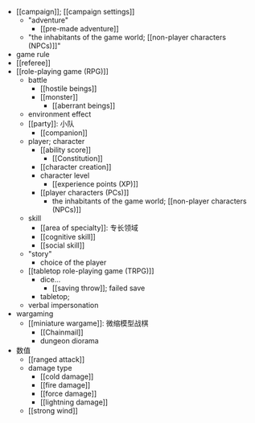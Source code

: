 - [[campaign]]; [[campaign settings]]
    - "adventure"
        - [[pre-made adventure]]
    - "the inhabitants of the game world; [[non-player characters (NPCs)]]"
- game rule
- [[referee]]
- [[role-playing game (RPG)]]
    - battle
        - [[hostile beings]]
        - [[monster]]
            - [[aberrant beings]]
    - environment effect
    - [[party]]: 小队
        - [[companion]]
    - player; character
        - [[ability score]]
            - [[Constitution]]
        - [[character creation]]
        - character level
            - [[experience points (XP)]]
        - [[player characters (PCs)]]
            - the inhabitants of the game world; [[non-player characters (NPCs)]]
    - skill
        - [[area of specialty]]: 专长领域
        - [[cognitive skill]]
        - [[social skill]]
    - "story"
        - choice of the player
    - [[tabletop role-playing game (TRPG)]]
        - dice...
            - [[saving throw]]; failed save
        - tabletop;
    - verbal impersonation
- wargaming
    - [[miniature wargame]]: 微缩模型战棋
        - [[Chainmail]]
        - dungeon diorama
- 数值
    - [[ranged attack]]
    - damage type
        - [[cold damage]]
        - [[fire damage]]
        - [[force damage]]
        - [[lightning damage]]
    - [[strong wind]]
